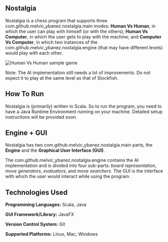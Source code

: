 ## Nostalgia

Nostalgia is a chess program that supports three com.github.melvic_ybanez.nostalgia.main modes: **Human Vs Human**, in which the user can play with himself (or with the others); **Human Vs Computer**, in which the user gets to play with the machine; and **Computer Vs Computer**, in which two instances of the com.github.melvic_ybanez.nostalgia.engine (that may have different levels) would play with each other.

![Human Vs Human sample game](/../screenshots/screenshots/sample_game.png?raw=true "Sample Human Vs Human Game")

Note: The AI implementation still needs a lot of improvements. Do not expect it to play at the same level as that of Stockfish.

## How To Run

Nostalgia is (primarily) written in Scala. So to run the program, you need to have a Java Runtime Environment running on your machine. Detailed setup instructions will be provided soon.

## Engine + GUI

Nostalgia has two com.github.melvic_ybanez.nostalgia.main parts, the **Engine** and the **Graphical User Interface (GUI)**.

The com.github.melvic_ybanez.nostalgia.engine contains the AI implementation and is divided into four sub-parts: _board representation_, _move generators_, _evaluators_, and _move searchers_. The GUI is the interface with which the user would interact while using the program.



## Technologies Used

**Programming Languages:** Scala, Java

**GUI Framework/Library:** JavaFX

**Version Control System:** Git

**Supported Platforms:** Linux, Mac, Windows